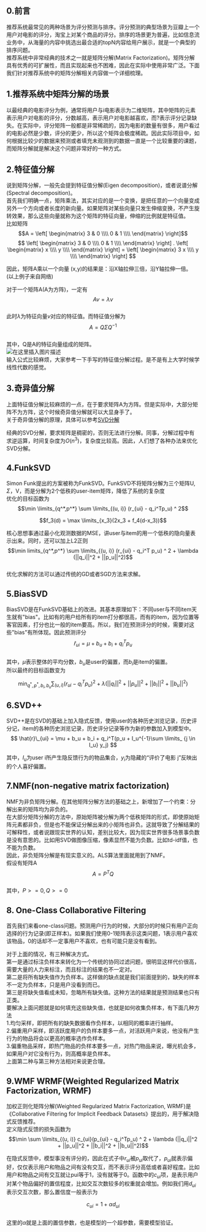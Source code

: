 ## 0.前言
推荐系统最常见的两种场景为评分预测与排序。评分预测的典型场景为豆瓣上一个用户对电影的评分，淘宝上对某个商品的评分。排序的场景更为普遍，比如信息流业务中，从海量的内容中挑选出最合适的topN内容给用户展示，就是一个典型的排序问题。  
推荐系统中非常经典的技术之一就是矩阵分解(Matrix Factorization)。矩阵分解具有优秀的可扩展性，而且实现起来也不困难，因此在实际中使用非常广泛。下面我们针对推荐系统中的矩阵分解相关内容做一个详细梳理。  

## 1.推荐系统中矩阵分解的场景
以最经典的电影评分为例，通常将用户与i电影表示为二维矩阵，其中矩阵的元素表示用户对电影的评分，分数越高，表示用户对电影越喜欢，而?表示评分记录缺失。在实际中，评分矩阵一般都是非常稀疏的，因为电影的数量有很多，用户看过的电影必然是少数，评分的更少，所以这个矩阵会极度稀疏。因此实际项目中，如何根据比较少的数据来预测或者填充未观测到的数据一直是一个比较重要的课题，而矩阵分解就是解决这个问题非常好的一种方式。  


## 2.特征值分解
说到矩阵分解，一般先会提到特征值分解(Eigen decomposition)，或者说谱分解(Spectral decomposition)。  
首先我们明确一点，矩阵乘法，其实对应的是一个变换，是把任意的一个向量变成另外一个方向或者长度的新向量。如果矩阵对某些向量只发生伸缩变换，不产生旋转效果，那么这些向量就称为这个矩阵的特征向量，伸缩的比例就是特征值。  
比如矩阵$$A =
 \left[
 \begin{matrix}
   3 & 0 \\\\
   0 & 1 \\\\
  \end{matrix}
  \right]$$
$$
 \left[
 \begin{matrix}
   3 & 0 \\\\
   0 & 1 \\\\
  \end{matrix}
  \right] .
  \left[
   \begin{matrix}
  x \\\\
  y \\\\
  \end{matrix}
  \right] = 
   \left[
   \begin{matrix}
 3 x \\\\
  y \\\\
  \end{matrix}
  \right]
$$  

因此，矩阵A乘以一个向量 (x,y)的结果是：沿X轴拉伸三倍，沿Y轴拉伸一倍。  
(以上例子来自网络)

对于一个矩阵A(A为方阵)，一定有  
$$A v = \lambda v$$  
此时$\lambda$为特征向量$v$对应的特征值。而特征值分解为  
$$A = Q \Sigma Q^{-1}$$  
 其中，Q是A的特征向量组成的矩阵。  
 ![在这里插入图片描述](https://github.com/bitcarmanlee/easy-algorithm-interview-photo/blob/master/recommend/matrix_decomposition/1.jpeg)  
输入公式比较麻烦，大家参考一下手写的特征值分解过程。是不是有上大学时候学线性代数的感觉。  

## 3.奇异值分解
上面特征值分解比较麻烦的一点，在于要求矩阵A为方阵。但是实际中，大部分矩阵不为方阵，这个时候奇异值分解就可以大显身手了。  
关于奇异值分解的原理，具体可以参考[SVD分解](https://blog.csdn.net/bitcarmanlee/article/details/52068118?ops_request_misc=%257B%2522request%255Fid%2522%253A%2522158950724819195162533707%2522%252C%2522scm%2522%253A%252220140713.130102334.pc%255Fblog.%2522%257D&request_id=158950724819195162533707&biz_id=0&utm_medium=distribute.pc_search_result.none-task-blog-2~blog~first_rank_v2~rank_v25-1-52068118.nonecase&utm_term=%E5%A5%87%E5%BC%82%E5%80%BC%E5%88%86%E8%A7%A3)  

经典的SVD分解，要求矩阵是稠密的，否则无法进行分解。同事，分解过程中有求逆运算，时间复杂度为$O(n^3)$，复杂度比较高。因此，人们想了各种办法来优化SVD分解。  

## 4.FunkSVD
Simon Funk提出的方案被称为FunkSVD。FunkSVD不将矩阵分解为三个矩阵U, $\Sigma$，V，而是分解为2个低秩的user-item矩阵，降低了系统的复杂度  
优化的目标函数为  
$$\min \limits_{q^*,p^*} \sum \limits_{(u, i)} (r_{ui} - q_i^Tp_u) ^ 2$$

$$f_3(d) = \max \limits_{x_3}(2x_3 + f_4(d-x_3))$$

核心思想事通过最小化观测数据的MSE，讲user与item的用一个低秩的隐向量表示出来。同时，还可以加上L2正则  
$$\min limits_{q^*,p^*} \sum \limits_{(u, i)} (r_{ui} - q_i^T p_u) ^ 2 + \lambda (||q_i||^2 + ||p_u||^2)$$  
优化求解的方法可以通过传统的GD或者SGD方法来求解。  

## 5.BiasSVD
BiasSVD是在FunkSVD基础上的改进。其基本原理如下：不同user与不同item天生就有"bias"。比如有的用户给所有的item打分都很高，而有的item，因为位置等客官因素，打分也比一般的item要高。所以，我们在预测评分的时候，需要对这些"bias"有所体现。因此预测评分  
$$ \hat{r}_{ui} = \mu + b_u + b_i + q_i^Tp_u $$  
其中，$\mu$表示整体的平均分数，$b_u$是user的偏置，而$b_i$是item的偏置。  
所以最终的目标函数变为  

$$\min_{q^*,p^*, b_i, b_u} \sum_{(u, i)} (r_{ui} - q_i^Tp_u) ^ 2 + \lambda (||q_i||^2 + ||p_u||^2 + ||b_i||^2 + ||b_u||^2)$$  

## 6.SVD++
SVD++是在SVD的基础上加入隐式反馈，使用user的各种历史浏览记录，历史评分记，item的各种历史浏览记录，历史评分记录等作为新的参数加入到模型中。  
$$ \hat{r}\_{ui} = \mu + b_u + b_i + q_i^T(p_u + I_u^{-1}\sum \limits_ {j \in I_u} y_j) $$    

其中，$I_u$为user i所产生隐反馈行为的物品集合，$y_i$为隐藏的“评价了电影 j”反映出的个人喜好偏置。  


## 7.NMF(non-negative matrix factorization)
NMF为非负矩阵分解。在其他矩阵分解方法的基础之上，新增加了一个约束：分解出来的矩阵均为非负的。  
在大部分矩阵分解的方法中，原始矩阵被分解为两个低秩矩阵的形式，即使原始矩阵元素都非负，但是也不能保证分解出来的小矩阵也非负。这就导致了分解结果的可解释性，或者说跟现实世界的认知，差别比较大，因为现实世界很多场景事负数是没有意思的。比如用SVD做图像压缩，像素显然不能为负数。比如td-idf值，也不能为负数。  
因此，非负矩阵分解是有现实意义的。ALS算法里面就用到了NMF。  
假设有矩阵A  
$$A = P^TQ$$  
其中，$P >= 0, Q >= 0$  


## 8. One-Class Collaborative Filtering

首先我们来看one-class问题。预测用户行为的时候，大部分的时候只有用户正向选择的行为记录(即正样本)。如果我们使用0-1矩阵表示这类问题，1表示用户喜欢该物品，0的话却不一定事用户不喜欢，也有可能只是没有看到。  

对于上面的情况，有三种解决方式。  
第一是通过标注负样本来转化为一个传统的协同过滤问题，很明显这样代价很高，需要大量的人力来标注，而且标注的结果也不一定对。  
第二是将所有缺失值作为负样本。这样做的缺点就是我们前面提到的，缺失的样本不一定为负样本，只是用户没看到而已。  
第三是将缺失值看成未知，忽略所有缺失值。这种方法的结果就是预测结果也只有正类。  
要解决上面问题就是如何填充这些缺失值，也就是如何收集负样本，有下面几种方法  
1.均匀采样，即把所有的缺失数据看作负样本，以相同的概率进行抽样。  
2.偏重用户采样，即活跃度用户的负样本要多一点，对活跃用户来说，他没有产生行为的物品将会以更高的概率选作负样本。  
3.偏重物品采样，即热门物品的负样本要多一点，对热门物品来说，曝光机会多，如果用户对它没有行为，则高概率是负样本。  
上面第二种与第三种方法相对来说更合理。  

## 9.WMF WRMF(Weighted Regularized Matrix Factorization, WRMF)

加权正则化矩阵分解(Weighted Regularized Matrix Factorization, WRMF)是《Collaborative Filtering for Implicit Feedback Datasets》提出的，用于解决隐式反馈推荐。  
定义隐式反馈的损失函数为  
$$\min  \sum \limits_{(u, i)} c_{ui}(p_{ui} - q_i^Tp_u) ^ 2 + \lambda (||q_i||^2 + ||p_u||^2 + ||b_i||^2 + ||b_u||^2)$$  

在隐式反馈中，模型事没有评分的，因此在式子中$r_{ui}$被$p_{ui}$取代了，$p_{ui}$就表示偏好，仅仅表示用户和物品之间有没有交互，而不表示评分高低或者喜好程度。比如用户和物品之间有交互就让pui等于1，没有就等于0。函数中的$c_{ui}$项，是表示用户对某个物品偏好的置信程度，比如交互次数较多的权重就会增加。例如我们用$d_{ui}$表示交互次数，那么置信度一般表示为  
  
$$c_{ui} = 1 + \alpha d_{ui}$$    
这里的$\alpha$就是上面的置信参数，也是模型的一个超参数，需要模型验证。  